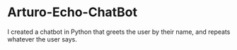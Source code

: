 # Arturo-Echo-ChatBot
I created a chatbot in Python that greets the user by their name, and repeats whatever the user says.
